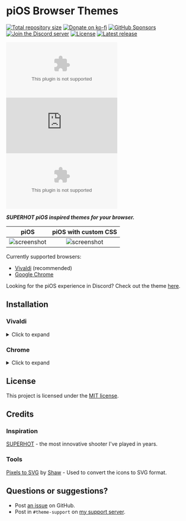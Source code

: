 [preview1]: https://github.com/Saltssaumure/pios-browser-theme/assets/29710355/87869b98-f04c-4324-a779-720c1234cd2b
[preview2]: https://github.com/Saltssaumure/pios-browser-theme/assets/29710355/bffbbf99-9a6d-4e0a-a65a-e9f6b3732375
[preview3]: https://github.com/Saltssaumure/pios-browser-theme/assets/29710355/61a45297-c8a1-4064-a0fc-218d6465cf4b
[preview4]: https://github.com/Saltssaumure/pios-browser-theme/assets/29710355/7cb0d427-e15c-4c04-801b-83f6242bc3e7

[github]:   https://github.com/Saltssaumure/pios-browser-theme
[issues]:   https://github.com/Saltssaumure/pios-browser-theme/issues
[license]:  https://github.com/Saltssaumure/pios-browser-theme/blob/main/LICENSE
[discord]:  https://discord.gg/uy8nKQVatp

[kofi]:                 https://ko-fi.com/saltssaumure "Buy me a coffee!"
[sponsor]:              https://github.com/sponsors/Saltssaumure "Sponsor me on GitHub"
[release]:              https://github.com/Saltssaumure/pios-browser-theme/releases/latest
[dl-vivaldi-theme]:     https://github.com/Saltssaumure/pios-browser-theme/releases/latest/download/piOS-vivaldi-theme.zip "Get latest release for Vivaldi"
[dl-vivaldi-custom]:    https://github.com/Saltssaumure/pios-browser-theme/releases/latest/download/piOS-vivaldi-custom.css "Get latest release for Vivaldi"
[dl-chrome-theme]:      https://github.com/Saltssaumure/pios-browser-theme/releases/latest/download/piOS-chrome-theme.zip "Get latest release for Chrome"

[img-repo-size]:        https://img.shields.io/github/repo-size/Saltssaumure/pios-browser-theme?style=flat-square&logo=git&label=Size&color=F05032 "Repository size"
[img-kofi]:             https://img.shields.io/badge/Donate-ko--fi-orange?style=flat-square&logo=kofi&logoColor=orange
[img-sponsor]:          https://img.shields.io/github/sponsors/Saltssaumure?style=flat-square&logo=githubsponsors&logoColor=EA4AAA&label=Sponsors&color=EA4AAA
[img-discord]:          https://img.shields.io/discord/946226981501042709?style=flat-square&logo=discord&label=Discord&color=5865F2 "Join the Discord server"
[img-license]:          https://img.shields.io/github/license/Saltssaumure/pios-browser-theme?style=flat-square&logo=github&label=License&color=181717 "License"
[img-release]:          https://img.shields.io/github/v/release/Saltssaumure/pios-browser-theme?style=flat-square&logo=github&label=Latest%20release&color=%23181717 "Latest release"

[img-vivaldi-custom]:   https://img.shields.io/github/downloads/Saltssaumure/pios-browser-theme/piOS-vivaldi-custom.css?label=Downloads&style=flat-square&logo=css3&color=EF3939&logoColor=EF3939
[img-chrome-theme]:     https://img.shields.io/github/downloads/Saltssaumure/pios-browser-theme/piOS-chrome-theme.zip?label=Downloads&style=flat-square&logo=googlechrome&color=4285F4
[img-vivaldi-theme]:    https://img.shields.io/github/downloads/Saltssaumure/pios-browser-theme/piOS-vivaldi-theme.zip?logo=vivaldi&color=EF3939&label=Downloads&style=flat-square


# piOS Browser Themes

[![Total repository size][img-repo-size]][github]
[![Donate on ko-fi][img-kofi]][kofi]
[![GitHub Sponsors][img-sponsor]][sponsor]
[![Join the Discord server][img-discord]][discord]
[![License][img-license]][license]
[![Latest release][img-release]][release]

[![Vivaldi GitHub downloads][img-vivaldi-theme]][dl-vivaldi-theme]
[![Vivaldi Custom CSS GitHub downloads][img-vivaldi-custom]][dl-vivaldi-custom]
[![Chrome GitHub downloads][img-chrome-theme]][dl-chrome-theme]

**_SUPERHOT piOS inspired themes for your browser._**

|          piOS           |  piOS with custom CSS   |
| :---------------------: | :---------------------: |
| ![screenshot][preview1] | ![screenshot][preview2] |

Currently supported browsers:

- [Vivaldi](https://vivaldi.com/download/) (recommended)
- [Google Chrome](https://www.google.com/chrome/)

Looking for the piOS experience in Discord? Check out the theme [here](https://github.com/Saltssaumure/pios-discord-theme).


## Installation

### Vivaldi
<details><summary>Click to expand</summary>

1. Download `piOS-vivaldi-theme.zip` from the [latest release][dl-vivaldi-theme].
2. Go to `Settings > Themes` in Vivaldi.
3. Click the `Open Theme...` button and select the downloaded file.

#### Additional CSS
1. Download `piOS-vivaldi-custom.css` from the [latest release][dl-vivaldi-theme] into its own folder.
2. Enter `vivaldi://experiments` into the address bar in Vivaldi.
3. Enable `Allow CSS modifications`.
4. Go to `Settings > Appearance > Custom UI Modifications`.
5. Select the folder containing the file you downloaded.
</details>

### Chrome
<details><summary>Click to expand</summary>

1. Download `piOS-chrome-theme.zip` from the [latest release][dl-chrome-theme].
2. Unzip the file.
3. Open a new tab and go to `chrome://extensions`.
4. At the top right, slide the switch that says `Developer mode` to turn on Developer Mode.
5. At the top left, click the `Load unpacked` button. Find the newly unzipped folder that you downloaded and select it.
</details>

## License
This project is licensed under the [MIT license][license].


## Credits

### Inspiration
[SUPERHOT](https://superhotgame.com) - the most innovative shooter I've played in years.

### Tools
[Pixels to SVG](https://codepen.io/shshaw/pen/XbxvNj) by [Shaw](https://codepen.io/shshaw) - Used to convert the icons to SVG format.


## Questions or suggestions?

- Post [an issue][issues] on GitHub.
- Post in `#theme-support` on [my support server][discord].
